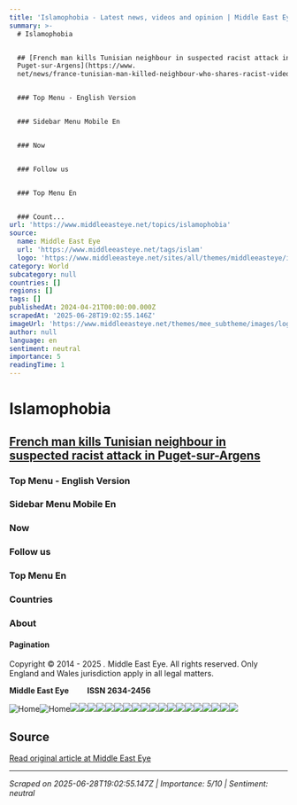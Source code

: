 ```yaml
---
title: 'Islamophobia - Latest news, videos and opinion | Middle East Eye'
summary: >-
  # Islamophobia


  ## [French man kills Tunisian neighbour in suspected racist attack in
  Puget-sur-Argens](https://www.
  net/news/france-tunisian-man-killed-neighbour-who-shares-racist-videos)


  ### Top Menu - English Version


  ### Sidebar Menu Mobile En


  ### Now


  ### Follow us


  ### Top Menu En


  ### Count...
url: 'https://www.middleeasteye.net/topics/islamophobia'
source:
  name: Middle East Eye
  url: 'https://www.middleeasteye.net/tags/islam'
  logo: 'https://www.middleeasteye.net/sites/all/themes/middleeasteye/images/logo.png'
category: World
subcategory: null
countries: []
regions: []
tags: []
publishedAt: 2024-04-21T00:00:00.000Z
scrapedAt: '2025-06-28T19:02:55.146Z'
imageUrl: 'https://www.middleeasteye.net/themes/mee_subtheme/images/logo-mobile-en.svg'
author: null
language: en
sentiment: neutral
importance: 5
readingTime: 1
---
```

# Islamophobia

## [French man kills Tunisian neighbour in suspected racist attack in Puget-sur-Argens](https://www.middleeasteye.net/news/france-tunisian-man-killed-neighbour-who-shares-racist-videos)

### Top Menu - English Version

### Sidebar Menu Mobile En

### Now

### Follow us

### Top Menu En

### Countries

### About

#### Pagination

Copyright © 2014 - 2025 _._ Middle East Eye. All rights reserved. Only England and Wales jurisdiction apply in all legal matters.

**Middle East Eye          ISSN 2634-2456**

![Home](https://www.middleeasteye.net/themes/mee_subtheme/images/logo-mobile-en.svg)![Home](https://www.middleeasteye.net/themes/mee_subtheme/images/logo-mobile-en.svg)![](https://www.middleeasteye.net/sites/default/files/styles/splash/public/images-story/France-police-crime-Vaulx-en-Velin-April-2025-Pachoud-AFP.jpg.webp?itok=mAm4lkgX)![](https://www.middleeasteye.net/sites/default/files/styles/landing_tile/public/images-story/France-Muslim-rally-Islamophobia-Paris-11-May-2025-Van-Der-Hasselt-AFP.jpg.webp?itok=awJmylzF)![](https://www.middleeasteye.net/sites/default/files/styles/landing_tile/public/images-story/Protesters%20stand%20behind%20a%20banner%20reading%20%2522islamophobia%2C%20fascist%20gangrene%2522%20during%20a%20rally%20against%20Islamophobia%2C%20in%20Paris%20on%20May%2011%2C%202025-afp.jpg.webp?itok=4H0rIns2)![](https://www.middleeasteye.net/sites/default/files/styles/landing_tile/public/images-story/France-macron-paris-attacks-ceremony-7-january-2025-marin-afp.jpg.webp?itok=ORtOm2f5)![](https://www.middleeasteye.net/sites/default/files/styles/landing_tile/public/images-story/Carpenders%20park%20cemetery%20%28X%29%20april%2014%202025.jpg.webp?itok=qPBkLyCJ)![](https://www.middleeasteye.net/sites/default/files/styles/landing_tile/public/images-story/india-muslim-women-2023-reuters-04-21T185541Z_1312257888_MT1SIPA000MOSPWA_RTRMADP_3_SIPA-USA.jpg.webp?itok=kuZQhJQB)![](https://www.middleeasteye.net/sites/default/files/styles/landing_tile/public/images-story/Afghanistan-Yousofi-Tokyo-Olympic-July-2021-Fasssbender-AFP.jpg.webp?itok=aPZB_dye)![](https://www.middleeasteye.net/sites/default/files/styles/landing_tile/public/images-story/000_36XF3B6%281%29.jpg.webp?itok=nf7HZZmn)![](https://www.middleeasteye.net/sites/default/files/styles/landing_tile/public/images-story/southport%20mosque%20july%202024.jpg.webp?itok=c--mur4t)![](https://www.middleeasteye.net/sites/default/files/styles/landing_tile/public/2025-03/COVER%20TEMPLATE%20FOR%20SOCIAL%20ARTICLES%20%285%29.png.webp?itok=M42PDqgC)![](https://www.middleeasteye.net/sites/default/files/styles/landing_tile/public/images-story/2024-04-21T140546Z_1964009844_MT1HNSLCS000TDL2YP_RTRMADP_3_HANS-LUCAS%281%29.jpg.webp?itok=E8EGo8EF)![](https://www.middleeasteye.net/sites/default/files/styles/landing_tile/public/images-story/2024-10-03T180507Z_838519794_RC26DAAKUD6F_RTRMADP_3_AUSTRIA-POLITICS-PROTEST%281%29.jpg.webp?itok=WJ9iz7Zy)![](https://www.middleeasteye.net/sites/default/files/styles/landing_tile/public/images-story/000_36RX9EP.jpg.webp?itok=cSgt9z4a)![](https://www.middleeasteye.net/sites/default/files/styles/landing_tile/public/images-story/France-al-kindi-muslim-school-decines-charpieu-dec-2024-finistre-afp.jpg.webp?itok=dheAWvor)![](https://www.middleeasteye.net/sites/default/files/styles/landing_tile/public/images-story/thumbnail-uk-police-file-big-ben-afp-2012.jpg.webp?itok=crtm2Jr1)![](https://www.middleeasteye.net/sites/default/files/styles/landing_tile/public/images-story/2025-01-07T144742Z_1187972502_RC225CAGFT09_RTRMADP_3_AUSTRIA-POLITICS-KICKL%281%29.jpg.webp?itok=nqNm3AN1)![](https://www.middleeasteye.net/sites/default/files/styles/landing_tile/public/images-story/musk-nazi-salute-afp-jan20.jpg.webp?itok=OKec2U9j)![](https://www.middleeasteye.net/sites/default/files/styles/landing_tile/public/images-story/2021-10-08T220059Z_1406097565_RC2R5Q9ICN70_RTRMADP_3_PAKISTAN-PROTEST%281%29.jpg.webp?itok=4R5Mwy-N)![](https://www.middleeasteye.net/sites/default/files/styles/landing_tile/public/images-story/Police%20officers%20stand%20guard%20outside%20the%20East%20London%20Mosque%20after%20Friday%20prayers%20in%20Tower%20Hamlets%20in%20London%20on%20August%209%2C%202024.-afp.jpg.webp?itok=wN189Dax)


## Source

[Read original article at Middle East Eye](https://www.middleeasteye.net/topics/islamophobia)

---

*Scraped on 2025-06-28T19:02:55.147Z | Importance: 5/10 | Sentiment: neutral*
